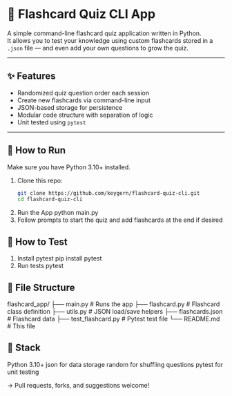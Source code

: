 # 🧠 Flashcard Quiz CLI App

A simple command-line flashcard quiz application written in Python.  
It allows you to test your knowledge using custom flashcards stored in a `.json` file — and even add your own questions to grow the quiz.

---

## ✨ Features

- Randomized quiz question order each session
- Create new flashcards via command-line input
- JSON-based storage for persistence
- Modular code structure with separation of logic
- Unit tested using `pytest`

---

## 🚀 How to Run

Make sure you have Python 3.10+ installed.

1. Clone this repo:
   ```bash
   git clone https://github.com/keygern/flashcard-quiz-cli.git
   cd flashcard-quiz-cli
2. Run the App
    python main.py
3. Follow prompts to start the quiz and add flashcards at the end if desired

## 🧪 How to Test
1. Install pytest
    pip install pytest
2. Run tests
    pytest

## 📁 File Structure
flashcard_app/
├── main.py              # Runs the app
├── flashcard.py         # Flashcard class definition
├── utils.py             # JSON load/save helpers
├── flashcards.json      # Flashcard data
├── test_flashcard.py    # Pytest test file
└── README.md            # This file

## 🧰 Stack

Python 3.10+
json for data storage
random for shuffling questions
pytest for unit testing

-> Pull requests, forks, and suggestions welcome!


